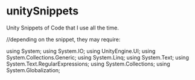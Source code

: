 # unitySnippets
Unity Snippets of Code that I use all the time.

//depending on the snippet, they may require:

using System;
using System.IO;
using UnityEngine.UI;
using System.Collections.Generic;
using System.Linq;
using System.Text;
using System.Text.RegularExpressions;
using System.Collections;
using System.Globalization;
